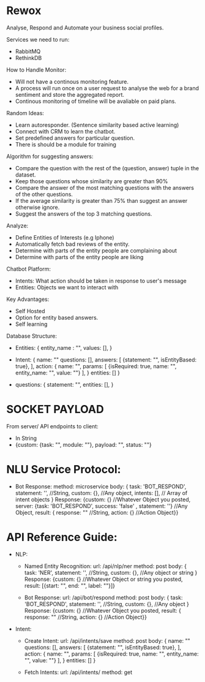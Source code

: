# Rewox
Analyse, Respond and Automate your business social profiles.

Services we need to run:

- RabbitMQ
- RethinkDB

How to Handle Monitor:
 - Will not have a continous monitoring feature.
 - A process will run once on a user request to analyse the web for a brand sentiment and store the aggregated report.
 - Continous monitoring of timeline will be avaliable on paid plans.

Random Ideas:
- Learn autoresponder. (Sentence similarity based active learning)
- Connect with CRM to learn the chatbot.
- Set predefined answers for particular question.
- There is should be a module for training

Algorithm for suggesting answers:
 - Compare the question with the rest of the (question, answer) tuple in the dataset.
 - Keep those questions whose similarity are greater than 90%
 - Compare the answer of the most matching questions with the answers of the other questions.
 - If the average similarity is greater than 75% than suggest an answer otherwise ignore.
 - Suggest the answers of the top 3 matching questions.


Analyze:
- Define Entities of Interests (e.g Iphone)
- Automatically fetch bad reviews of the entity.
- Determine with parts of the entity people are complaining about
- Determine with parts of the entity people are liking

Chatbot Platform:
 - Intents: What action should be taken in response to user's message
 - Entities: Objects we want to interact with

Key Advantages:
- Self Hosted
- Option for entity based answers.
- Self learning

 Database Structure:
 - Entities: {
 	entity_name : "",
 	values: [],
 }

 - Intent: {
 	name: ""
 	questions: [],
 	answers: [
 	{statement: "", isEntityBased: true},
 	],
 	action: {
 		name: "",
 		params: [
 		{isRequired: true, name: "", entity_name: "", value: ""}
 		],
 	}
 	entities: []
 }

 - questions: {
   statement: "",
   entities: [],
 } 

 SOCKET PAYLOAD
 ==============

 From server/ API endpoints to client:
  - In String
  - {custom: {task: "", module: ""}, payload: "", status: ""}


 NLU Service Protocol:
 ====================
 - Bot Response:
 	method: microservice
 	body: {
 	task: 'BOT_RESPOND',
 	statement: '', //String,
 	custom: {}, //Any object,
 	intents: [], // Array of intent objects 
 	}
 	Response:
 	{custom: {} //Whatever Object you posted, server: {task: 'BOT_RESPOND', success: 'false' , statement: ''} //Any Object, result: { response: "" //String, action: {} //Action Object}}

 API Reference Guide:
 ====================

 - NLP:
 	- Named Entity Recognition:
 		url: /api/nlp/ner
 		method: post
 		body: {
 		task: 'NER',
 		statement: '', //String,
 		custom: {}, //Any object or string
 		}
 		Response:
 		{custom: {} //Whatever Object or string you posted, result: [{start: "", end: "", label: ""}]}

 	- Bot Response:
 		url: /api/bot/respond
 		method: post
 		body: {
 		task: 'BOT_RESPOND',
 		statement: '', //String,
 		custom: {}, //Any object
 		}
 		Response:
 		{custom: {} //Whatever Object you posted, result: { response: "" //String, action: {} //Action Object}}
 		
 - Intent:
 	- Create Intent:
 		url: /api/intents/save
 		method: post
 		body: {
		 	name: ""
		 	questions: [],
		 	answers: [
		 	{statement: "", isEntityBased: true},
		 	],
		 	action: {
		 		name: "",
		 		params: [
		 		{isRequired: true, name: "", entity_name: "", value: ""}
		 		],
		 	}
		 	entities: []
		 }

  	- Fetch Intents:
  		url: /api/intents/
  		method: get
	  		

	
